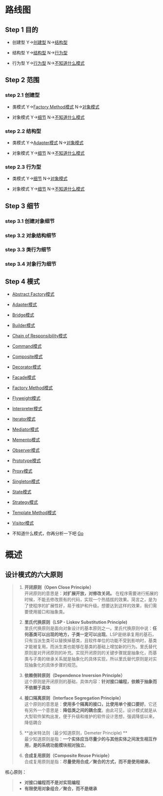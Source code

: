 # <a id="road_of_start">路线图</a>

## Step 1 目的

- <a id="create">创建型</a> Y->[创建型](#sphere_of_create) N->[结构型](#struct)

- <a id="struct">结构型</a> Y->[结构型](#sphere_of_struct) N->[行为型](#behavioral)

- <a id="behavioral">行为型</a> Y->[行为型](#sphere_of_behavioral) N->[不知道什么模式](#unknown)


## Step 2 范围

### <a id="sphere_of_create">step 2.1 创建型 </a>

- <a id="create_class">类模式</a> Y->[Factory Method模式](#factory_method) N->[对象模式](#create_object)

- <a id="create_object">对象模式</a> Y->[细节](#detail_of_create_object) N->[不知道什么模式](#unknown)

### <a id="sphere_of_struct">step 2.2 结构型 </a>

- <a id="struct_of_class">类模式</a> Y->[Adapter模式](#adapter) N->[对象模式](#struct_of_object)

- <a id="struct_of_object">对象模式</a> Y->[细节](#detail_of_struct_object) N->[不知道什么模式](#unknown)

### <a id="sphere_of_behavioral">step 2.3 行为型 </a>

- <a id="behavioral_of_class">类模式</a> Y->[细节](#detail_of_behavioral_class) N->[对象模式](#behavioral_of_object)

- <a id="behavioral_of_object">对象模式</a> Y->[细节](#detail_of_behavioral_object) N->[不知道什么模式](#unknown)

## Step 3 细节

### <a id="detail_of_create_object"> step 3.1 创建对象细节 </a>

### <a id="detail_of_struct_object"> step 3.2 对象结构细节 </a>

### <a id="detail_of_behavioral_class"> step 3.3 类行为细节 </a>

### <a id="detail_of_behavioral_object"> step 3.4 对象行为细节 </a>


## Step 4 模式

- <a id="abstract_factory">[Abstract Factory模式](01_Abstract_Factory.md)</a>

- <a id="adapter">[Adapter模式](02_Adapter.md)</a>

- <a id="bridge">[Bridge模式](03_Bridge.md)</a>

- <a id="builder">[Builder模式](04_Builder.md)</a>

- <a id="chain_of_responsibility">[Chain of Responsibility模式](05_Chain_of_Responsibility.md)</a>

- <a id="command">[Command模式](06_Command.md)</a>

- <a id="composite">[Composite模式](07_Composite.md)</a>

- <a id="decorator">[Decorator模式](08_Decorator.md)</a>

- <a id="facade">[Facade模式](09_Facade.md)</a>

- <a id="factory_method">[Factory Method模式](10_Factory_Method.md)</a>

- <a id="flyweight">[Flyweight模式](11_Flyweight.md)</a>

- <a id="interpreter">[Interpreter模式](12_Interpreter.md)</a>

- <a id="iterator">[Iterator模式](13_Iterator.md)</a>

- <a id="mediator">[Mediator模式](14_Mediator.md)</a>

- <a id="memento">[Memento模式](15_Memento.md)</a>

- <a id="observer">[Observer模式](16_Observer.md)</a>

- <a id="prototype">[Prototype模式](17_Prototype.md)</a>

- <a id="proxy">[Proxy模式](18_Proxy.md)</a>

- <a id="singleton">[Singleton模式](19_Singleton.md)</a>

- <a id="state">[State模式](20_State.md)</a>

- <a id="strategy">[Strategy模式](21_Strategy.md)</a>

- <a id="template_method">[Template Method模式](22_Template_Method.md)</a>

- <a id="visitor">[Visitor模式](23_Vistor.md)</a>

- <a id="unknown"> 不知道什么模式，你再分析一下吧</a> [Go](#road_of_start)

# 概述

## 设计模式的六大原则  

> 1. **开闭原则（Open Close Principle）**  
> 开闭原则的意思是：**对扩展开放，对修改关闭。** 在程序需要进行拓展的时候，不能去修改原有的代码，实现一个热插拔的效果。简言之，是为了使程序的扩展性好，易于维护和升级。想要达到这样的效果，我们需要使用接口和抽象类。
> 
> 2. **里氏代换原则（LSP - Liskov Substitution Principle)**  
> 里氏代换原则是面向对象设计的基本原则之一。里氏代换原则中说：**任何基类可以出现的地方，子类一定可以出现**。LSP是继承复用的基石，只有当派生类可以替换掉基类，且软件单位的功能不受到影响时，基类才能被复用，而派生类也能够在基类的基础上增加新的行为。里氏替代原则是对开闭原则的补充。实现开闭原则的关键步骤就是抽象化，而基类与子类的继承关系就是抽象化的具体实现，所以里氏替代原则是对实现抽象化的具体步骤的规范。
>
> 3. **依赖倒转原则（Dependence Inversion Principle）**  
> 这个原则是开闭原则的基础，具体内容：**针对接口编程，依赖于抽象而不依赖于具体**
>
> 4. **接口隔离原则（Interface Segregation Principle）**  
> 这个原则的意思是：**使用多个隔离的接口，比使用单个接口要好**。它还有另外一个意思是：**降低类之间的耦合度**。由此可见，设计模式就是从大型软件架构出发，便于升级和维护的软件设计思想，强调降低以来，降低耦合
>
> 5. **迪米特法则（最少知道原则，Demeter Principle) **  
> 最少知道原则是指：**一个实体应当尽量少的与其他实体之间发生相互作用，是的系统功能模块相对独立**。
> 6. **合成复用原则（Composite Reuse Priciple）**  
> 合成复用原则是指：**尽量使用合成／聚合的方式，而不是使用继承**。

核心原则：  
> - **对接口编程而不是对实现编程**
> - **有限使用对象组合／聚合，而不是继承**
